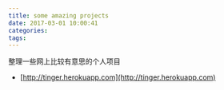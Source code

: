 ```yaml
---
title: some amazing projects
date: 2017-03-01 10:00:41
categories:
tags:
---
```


整理一些网上比较有意思的个人项目

* [http://tinger.herokuapp.com](http://tinger.herokuapp.com)
